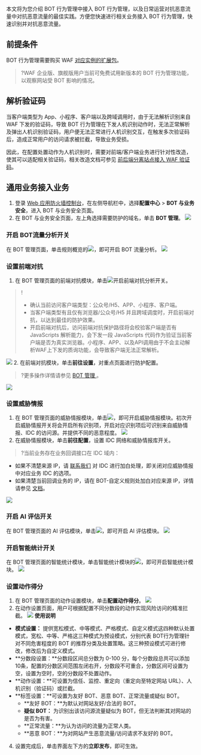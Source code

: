 本文将为您介绍 BOT 行为管理中接入 BOT 行为管理，以及日常运营对抗恶意流量中对抗恶意流量的最佳实践。方便您快速进行相关业务接入 BOT 行为管理，快速识别并对抗恶意流量。

## 前提条件
BOT 行为管理需要购买 WAF [对应实例的扩展包](https://cloud.tencent.com/document/product/627/11730#.E6.89.A9.E5.B1.95.E5.8C.85.E4.BB.B7.E6.A0.BC.E8.AF.B4.E6.98.8E)。
>?WAF 企业版、旗舰版用户当前可免费试用新版本的 BOT 行为管理功能，以观察网站受 BOT 影响的情况。

## 解析验证码
当客户端类型为 App、小程序、客户端以及跨域调用时，由于无法解析识别来自 WAF 下发的验证码，导致 BOT 行为管理在下发人机识别动作时，无法正常解析及弹出人机识别验证码，用户便无法正常进行人机识别交互，在触发多次验证码后，造成正常用户的访问请求被拦截，导致业务受损。

因此，在配置处置动作为人机识别时，需要对前端/客户端业务进行针对性改造，使其可以适配相关验证码，相关改造文档可参见 [前后端分离站点接入 WAF 验证码](https://cloud.tencent.com/document/product/627/68386)。

## 通用业务接入业务
1. 登录 [Web 应用防火墙控制台](https://console.cloud.tencent.com/guanjia/tea-botconfig)，在左侧导航栏中，选择**配置中心** > **BOT 与业务安全**，进入 BOT 与业务安全页面。
2. 在 BOT 与业务安全页面，左上角选择需要防护的域名，单击 **BOT 管理**。
![](https://qcloudimg.tencent-cloud.cn/raw/a902a359eab9987bf9d232ea59e5e239.png)

### 开启 BOT流量分析开关
在 BOT 管理页面，单击规则概览的![](https://qcloudimg.tencent-cloud.cn/raw/180f2bd28c577185924e76f8a19396fe.png)，即可开启 BOT 流量分析。
![](https://qcloudimg.tencent-cloud.cn/raw/33811d103768d7a431f35b5761623aba.png)

### 设置前端对抗
1. 在 BOT 管理页面的前端对抗模块，单击![](https://qcloudimg.tencent-cloud.cn/raw/180f2bd28c577185924e76f8a19396fe.png)开启前端对抗分析开关。
>!
>- 确认当前访问客户端类型：公众号/H5、APP、小程序、客户端。
>- 当客户端类型有且仅有浏览器/公众号/H5 并且跨域调度时，开启前端对抗，以达到最佳的防护效果。
>- 开启前端对抗后，访问前端对抗保护路径将会校验客户端是否有 JavaScripts 解析能力，会下发一段 JavaScripts 代码作为验证当前客户端是否为真实浏览器。小程序、APP、以及API调用由于不会主动解析WAF上下发的质询功能，会导致客户端无法正常解析。
>
 ![](https://qcloudimg.tencent-cloud.cn/raw/703aa95d487aa7127aa61f5ad914fa5d.png)
2. 在前端对抗模块，单击**前往设置**，对重点页面进行防护配置。
>?更多操作详情请参见 [BOT 管理 ](https://cloud.tencent.com/document/product/627/65688)。
>
![](https://qcloudimg.tencent-cloud.cn/raw/34e0950fcf435f869db31a96c25721e4.png)
### 设置威胁情报
1. 在 BOT 管理页面的威胁情报模块，单击![](https://qcloudimg.tencent-cloud.cn/raw/f3f8be1cf90fd16cb762064d1bc2bf57.png)，即可开启威胁情报模块。初次开启威胁情报开关将会开启所有识别项，开启对应识别项后可识别来自威胁情报、IDC 的访问源。并提供不同的恶意程度。
![](https://qcloudimg.tencent-cloud.cn/raw/82874ee48b9ddf18339694a99d39ca4c.png)
2. 在威胁情报模块，单击**前往配置**，设置 IDC 网络和威胁情报库开关。
>?当前业务存在业务回调接口在 IDC 域内：
 - 如果不清楚来源 IP，请 [联系我们](https://cloud.tencent.com/online-service) 对 IDC 进行加白处理，即关闭对应威胁情报中对应业务 IDC 的选项。
 - 如果清楚当前回调业务的 IP，请在 BOT-自定义规则处加白对应来源 IP，详情请参见 [文档]()。
>
![](https://qcloudimg.tencent-cloud.cn/raw/595fec5e97baf92bf1f787028e70bf0e.png)
### 开启 AI 评估开关
 在 BOT 管理页面的 AI 评估模块，单击![](https://qcloudimg.tencent-cloud.cn/raw/25ee88daf408bcac2a80287e314e669c.png)，即可开启 AI 评估模块。
![](https://qcloudimg.tencent-cloud.cn/raw/0218d3e6eb5c3f457e4def9bc3c029b4.png)

### 开启智能统计开关
在 BOT 管理页面的智能统计模块，单击智能统计模块的![](https://qcloudimg.tencent-cloud.cn/raw/f05a86c4176526c2846a61f2a2207a37.png)，即可开启智能统计模块。
![](https://qcloudimg.tencent-cloud.cn/raw/c371efa02e59ba380c1e715b60d592b0.png)

### 设置动作得分
1. 在 BOT 管理页面的动作设置模块，单击**配置动作得分**。
![](https://qcloudimg.tencent-cloud.cn/raw/d21ab846e4cb7836510bf2d650f98439.png)
2. 在动作设置页面，用户可根据配置不同分数段的动作实现风险访问的精准拦截。
![](https://qcloudimg.tencent-cloud.cn/raw/7d40fd4b7f95182a78368bc95b35edd1.png)
**使用说明**
 - **模式设置：** 提供宽松模式、中等模式、严格模式、自定义模式这四种默认处置模式，宽松、中等、严格这三种模式为预设模式，分别代表 BOT行为管理针对不同危害程度的 BOT 的推荐分类及处置策略。这三种预设模式可进行修改，修改后为自定义模式。
 - **分数段设置：**分数段区间总分数为 0-100 分，每个分数段总共可以添加10条，配置的分数区间范围左闭右开，分数段不可重合，分数区间可设置为空，设置为空时，空的分数段不处置动作。
 - **动作设置：**可设置为信任、监控、重定向（重定向至特定网站 URL）、人机识别（验证码）或拦截。
 - **标签设置：**可设置为友好 BOT、恶意 BOT、正常流量或疑似 BOT。
    - **友好 BOT：**为默认对网站友好/合法的 BOT。
    - **疑似 BOT：** 为识别出该访问源流量疑似为 BOT，但无法判断其对网站的是否为有害。
    - **正常流量：**为认为访问的流量为正常人类。
    - **恶意 BOT：**为对网站产生恶意流量/访问请求不友好的 BOT。
4. 设置完成后，单击界面左下方的**立即发布**，即可生效。
